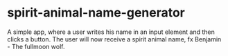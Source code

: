# spirit-animal-name-generator


A simple app, where a user writes his name in an input element and then clicks a button. 
The user will now receive a spirit animal name, fx Benjamin - The fullmoon wolf.
